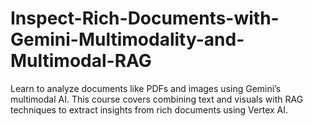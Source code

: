 # Inspect-Rich-Documents-with-Gemini-Multimodality-and-Multimodal-RAG
Learn to analyze documents like PDFs and images using Gemini’s multimodal AI. This course covers combining text and visuals with RAG techniques to extract insights from rich documents using Vertex AI.
